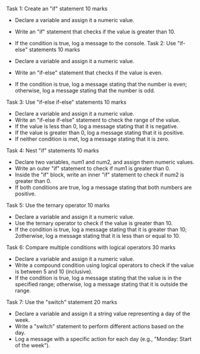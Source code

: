 Task 1: Create an "if" statement  10 marks
+	Declare a variable and assign it a numeric value.
+	Write an "if" statement that checks if the value is greater than 10.

+	If the condition is true, log a message to the console.
Task 2: Use "if-else" statements  10 marks
+	Declare a variable and assign it a numeric value.
+	Write an "if-else" statement that checks if the value is even.
+	If the condition is true, log a message stating that the number is even; otherwise, log a message stating that the number is odd.

Task 3: Use "if-else if-else" statements  10 marks
+	Declare a variable and assign it a numeric value.
+	Write an "if-else if-else" statement to check the range of the value.
+	If the value is less than 0, log a message stating that it is negative.
+	If the value is greater than 0, log a message stating that it is positive.
+	If neither condition is met, log a message stating that it is zero.

Task 4: Nest "if" statements  10 marks
+	Declare two variables, num1 and num2, and assign them numeric values.
+	Write an outer "if" statement to check if num1 is greater than 0.
+	Inside the "if" block, write an inner "if" statement to check if num2 is greater than 0.
+	If both conditions are true, log a message stating that both numbers are positive.

Task 5: Use the ternary operator  10 marks
+	Declare a variable and assign it a numeric value.
+	Use the ternary operator to check if the value is greater than 10.
+	If the condition is true, log a message stating that it is greater than 10; 2otherwise, log a message stating that it is less than or equal to 10.

Task 6: Compare multiple conditions with logical operators  30 marks
+	Declare a variable and assign it a numeric value.
+	Write a compound condition using logical operators to check if the value is between 5 and 10 (inclusive).
+	If the condition is true, log a message stating that the value is in the specified range; otherwise, log a message stating that it is outside the range.

Task 7: Use the "switch" statement  20 marks
+	Declare a variable and assign it a string value representing a day of the week.
+	Write a "switch" statement to perform different actions based on the day.
+	Log a message with a specific action for each day (e.g., "Monday: Start of the week").
